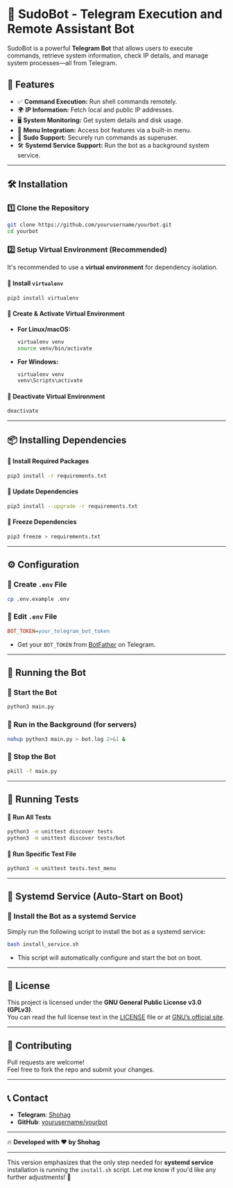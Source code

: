 # 🤖 SudoBot - Telegram Execution and Remote Assistant Bot

SudoBot is a powerful **Telegram Bot** that allows users to execute commands, retrieve system information, check IP details, and manage system processes—all from Telegram.

## 🚀 Features
- ✅ **Command Execution:** Run shell commands remotely.
- 🌍 **IP Information:** Fetch local and public IP addresses.
- 🖥️ **System Monitoring:** Get system details and disk usage.
- 📜 **Menu Integration:** Access bot features via a built-in menu.
- 🔑 **Sudo Support:** Securely run commands as superuser.
- 🛠️ **Systemd Service Support:** Run the bot as a background system service.

---

## 🛠️ Installation

### 1️⃣ Clone the Repository
```bash
git clone https://github.com/yourusername/yourbot.git
cd yourbot
```

### 2️⃣ Setup Virtual Environment (Recommended)
It's recommended to use a **virtual environment** for dependency isolation.

#### 📌 Install `virtualenv`
```bash
pip3 install virtualenv
```

#### 📌 Create & Activate Virtual Environment
- **For Linux/macOS:**
  ```bash
  virtualenv venv
  source venv/bin/activate
  ```
- **For Windows:**
  ```powershell
  virtualenv venv
  venv\Scripts\activate
  ```

#### 📌 Deactivate Virtual Environment
```bash
deactivate
```

---

## 📦 Installing Dependencies

#### 📌 Install Required Packages
```bash
pip3 install -r requirements.txt
```

#### 📌 Update Dependencies
```bash
pip3 install --upgrade -r requirements.txt
```

#### 📌 Freeze Dependencies
```bash
pip3 freeze > requirements.txt
```

---

## ⚙️ Configuration

### 📌 Create `.env` File
```bash
cp .env.example .env
```

### 📌 Edit `.env` File
```ini
BOT_TOKEN=your_telegram_bot_token
```
- Get your `BOT_TOKEN` from [BotFather](https://t.me/BotFather) on Telegram.

---

## 🚀 Running the Bot

### 📌 Start the Bot
```bash
python3 main.py
```

### 📌 Run in the Background (for servers)
```bash
nohup python3 main.py > bot.log 2>&1 &
```

### 📌 Stop the Bot
```bash
pkill -f main.py
```

---

## 🧪 Running Tests

#### 📌 Run All Tests
```bash
python3 -m unittest discover tests
python3 -m unittest discover tests/bot
```

#### 📌 Run Specific Test File
```bash
python3 -m unittest tests.test_menu
```

---

## 🔧 Systemd Service (Auto-Start on Boot)

### 📌 Install the Bot as a systemd Service
Simply run the following script to install the bot as a systemd service:
```bash
bash install_service.sh
```

- This script will automatically configure and start the bot on boot.

---

## 📜 License
This project is licensed under the **GNU General Public License v3.0 (GPLv3)**.  
You can read the full license text in the [LICENSE](LICENSE) file or at [GNU’s official site](https://www.gnu.org/licenses/gpl-3.0.en.html).

---

## 🤝 Contributing
Pull requests are welcome!  
Feel free to fork the repo and submit your changes.

---

## 📞 Contact
- **Telegram**: [Shohag](https://t.me/HackerShohag)
- **GitHub**: [yourusername/yourbot](https://github.com/yourusername/yourbot)

---

🔥 **Developed with ❤️ by Shohag**

---

This version emphasizes that the only step needed for **systemd service** installation is running the `install.sh` script. Let me know if you'd like any further adjustments! 🚀
